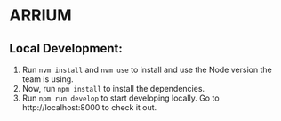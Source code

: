 # ARRIUM

## Local Development:

1. Run `nvm install` and `nvm use` to install and use the Node version the team is using.
2. Now, run `npm install` to install the dependencies.
3. Run `npm run develop` to start developing locally. Go to http://localhost:8000 to check it out.

###
